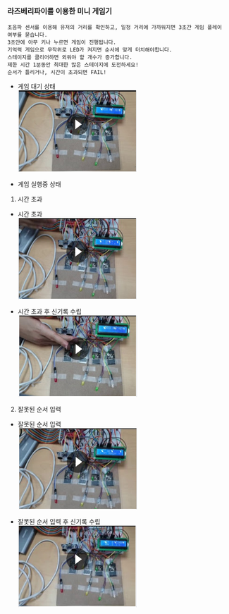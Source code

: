 ### 라즈베리파이를 이용한 미니 게임기
```
초음파 센서를 이용해 유저의 거리를 확인하고, 일정 거리에 가까워지면 3초간 게임 플레이 여부를 묻습니다.  
3초안에 아무 키나 누르면 게임이 진행됩니다.
기억력 게임으로 무작위로 LED가 켜지면 순서에 맞게 터치해야합니다.
스테이지를 클리어하면 외워야 할 개수가 증가합니다.
제한 시간 1분동안 최대한 많은 스테이지에 도전하세요!
순서가 틀리거나, 시간이 초과되면 FAIL!
```
* 게임 대기 상태  
[![영상 링크](./imgs/waiting.PNG)](https://drive.google.com/open?id=1GUvwIEpqCSNCo1UfnrqaQHAR43p_v2mc "영상 링크로 연결")

* 게임 실행중 상태
1. 시간 초과
- 시간 초과  
[![영상 링크](./imgs/timeout.PNG)](https://drive.google.com/open?id=1XLTE5VaUENae3P-6Jh6jKAb7idDzyV2Y "영상 링크로 연결")

- 시간 초과 후 신기록 수립  
[![영상 링크](./imgs/timeout_newrecord.PNG)](https://drive.google.com/open?id=1zlBu5jXgQf5xO8pIZIxFanU1XQL0a8DB "영상 링크로 연결")

2. 잘못된 순서 입력
- 잘못된 순서 입력  
[![영상 링크](./imgs/miss.PNG)](https://drive.google.com/open?id=1rNPP92nF0ctWrv42qJyV87v2M5I0_Osa "영상 링크로 연결")

- 잘못된 순서 입력 후 신기록 수립  
[![영상 링크](./imgs/miss_newrecord.PNG)](https://drive.google.com/open?id=1f5d77_8Q8kDF90G4LO2zyI-UksaPEZ1m "영상 링크로 연결")

